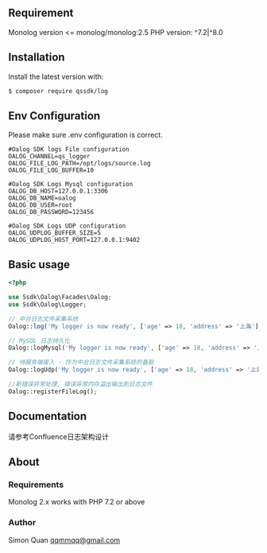
## Requirement
Monolog version <= monolog/monolog:2.5
PHP version: ^7.2|^8.0

## Installation 

Install the latest version with:

``` bash
$ composer require qssdk/log
```

## Env Configuration
Please make sure .env configuration is correct.

```
#Oalog SDK logs File configuration
OALOG_CHANNEL=qs_logger
OALOG_FILE_LOG_PATH=/opt/logs/source.log
OALOG_FILE_LOG_BUFFER=10

#Oalog SDK Logs Mysql configuration
OALOG_DB_HOST=127.0.0.1:3306
OALOG_DB_NAME=oalog
OALOG_DB_USER=root
OALOG_DB_PASSWORD=123456

#Oalog SDK Logs UDP configuration
OALOG_UDPLOG_BUFFER_SIZE=5
OALOG_UDPLOG_HOST_PORT=127.0.0.1:9402
```

## Basic usage

```php
<?php

use Ssdk\Oalog\Facades\Oalog;
use Ssdk\Oalog\Logger;

// 中台日志文件采集系统
Oalog::log('My logger is now ready', ['age' => 18, 'address' => '上海'],  Logger::INFO);

// MySQL 日志持久化
Oalog::logMysql('My logger is now ready', ['age' => 18, 'address' => '上海'], Logger::INFO);

// 待服务端接入 - 作为中台日志文件采集系统的备胎
Oalog::logUdp('My logger is now ready', ['age' => 18, 'address' => '上海'], Logger::INFO);

//新错误异常处理, 错误异常内存溢出输出到日志文件
Oalog::registerFileLog();

```

## Documentation

请参考Confluence日志架构设计

## About

### Requirements

Monolog 2.x works with PHP 7.2 or above

### Author
Simon Quan <qqmmqq@gmail.com>


